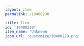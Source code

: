 ```yaml
---
layout: item
permalink: /10400230

title: Item
id: '10400230'
item_name: 'Unknown'
icon_url: 'customize/10400229.png'
---
```

